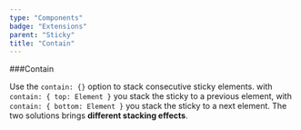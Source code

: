```yaml
---
type: "Components"
badge: "Extensions"
parent: "Sticky"
title: "Contain"
---
```


###Contain

Use the `contain: {}` option to stack consecutive sticky elements. with `contain: { top: Element }` you stack the sticky to a previous element, with `contain: { bottom: Element }` you stack the sticky to a next element. The two solutions brings **different stacking effects**.

<demo>
  <div class="gatsby_demo_item" data-iframe="iframe/demos/sticky/contain-top">
  </div>
  <div class="gatsby_demo_item" data-iframe="iframe/demos/sticky/contain-bottom">
  </div>
</demo>
